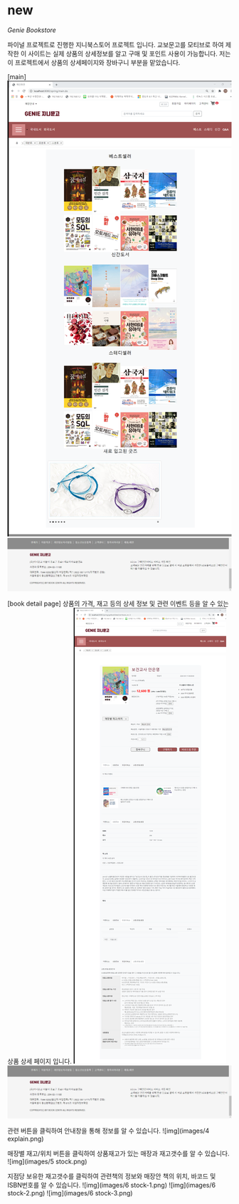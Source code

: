 # new

*Genie Bookstore*

파이널 프로젝트로 진행한 지니북스토어 프로젝트 입니다. 교보문고를 모티브로 하여 제작한 이 사이트는 실제 상품의 상세정보를 알고 구매 및 포인트 사용이 가능합니다.
저는 이 프로젝트에서 상품의 상세페이지와 장바구니 부분을 맡았습니다.

[main]
![img](images/1.png) 
![img](images/2.png)




[book detail page]
상품의 가격, 재고 등의 상세 정보 및 관련 이벤트 등을 알 수 있는 상품 상세 페이지 입니다. 
![img](images/3.png)
![img](images/2.png)



관련 버튼을 클릭하여 안내창을 통해 정보를 알 수 있습니다.
![img](images/4 explain.png)



매장별 재고/위치 버튼을 클릭하여 상품재고가 있는 매장과 재고갯수를 알 수 있습니다.
![img](images/5 stock.png)


지점당 보유한 재고갯수를 클릭하여 관련책의 정보와 매장안 책의 위치, 바코드 및 ISBN번호를 알 수 있습니다.
![img](images/6 stock-1.png)
![img](images/6 stock-2.png)
![img](images/6 stock-3.png)
